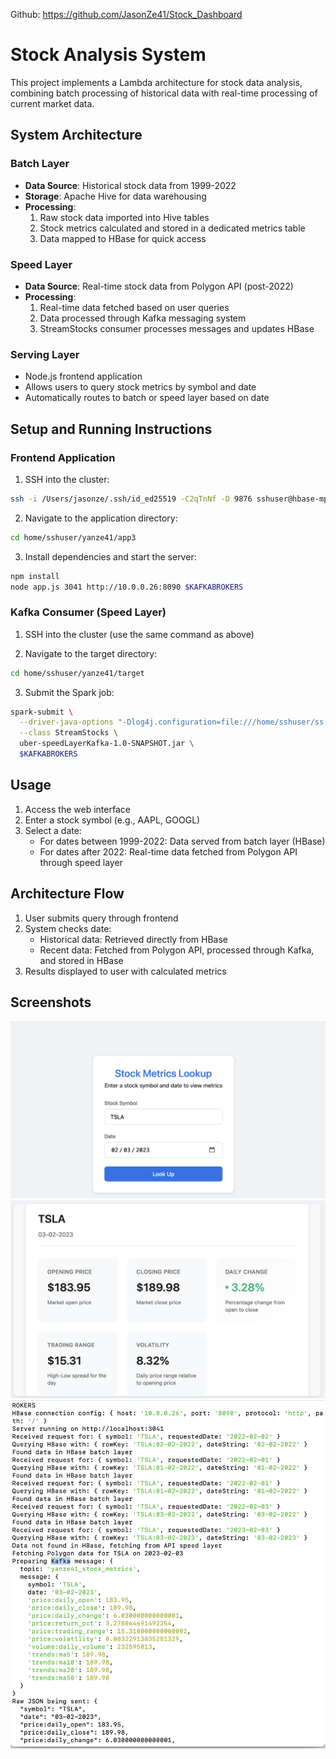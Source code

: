 
Github: https://github.com/JasonZe41/Stock_Dashboard

# Stock Analysis System

This project implements a Lambda architecture for stock data analysis, combining batch processing of historical data with real-time processing of current market data.

## System Architecture

### Batch Layer
- **Data Source**: Historical stock data from 1999-2022
- **Storage**: Apache Hive for data warehousing
- **Processing**: 
  1. Raw stock data imported into Hive tables
  2. Stock metrics calculated and stored in a dedicated metrics table
  3. Data mapped to HBase for quick access

### Speed Layer
- **Data Source**: Real-time stock data from Polygon API (post-2022)
- **Processing**:
  1. Real-time data fetched based on user queries
  2. Data processed through Kafka messaging system
  3. StreamStocks consumer processes messages and updates HBase

### Serving Layer
- Node.js frontend application
- Allows users to query stock metrics by symbol and date
- Automatically routes to batch or speed layer based on date

## Setup and Running Instructions

### Frontend Application
1. SSH into the cluster:
```bash
ssh -i /Users/jasonze/.ssh/id_ed25519 -C2qTnNf -D 9876 sshuser@hbase-mpcs53014-2024-ssh.azurehdinsight.net
```

2. Navigate to the application directory:
```bash
cd home/sshuser/yanze41/app3
```

3. Install dependencies and start the server:
```bash
npm install
node app.js 3041 http://10.0.0.26:8090 $KAFKABROKERS
```

### Kafka Consumer (Speed Layer)
1. SSH into the cluster (use the same command as above)

2. Navigate to the target directory:
```bash
cd home/sshuser/yanze41/target
```

3. Submit the Spark job:
```bash
spark-submit \
  --driver-java-options "-Dlog4j.configuration=file:///home/sshuser/ss.log4j.properties" \
  --class StreamStocks \
  uber-speedLayerKafka-1.0-SNAPSHOT.jar \
  $KAFKABROKERS
```

## Usage
1. Access the web interface
2. Enter a stock symbol (e.g., AAPL, GOOGL)
3. Select a date:
   - For dates between 1999-2022: Data served from batch layer (HBase)
   - For dates after 2022: Real-time data fetched from Polygon API through speed layer

## Architecture Flow
1. User submits query through frontend
2. System checks date:
   - Historical data: Retrieved directly from HBase
   - Recent data: Fetched from Polygon API, processed through Kafka, and stored in HBase
3. Results displayed to user with calculated metrics

## Screenshots
![Screenshot 1](screenshots/img1.png)
![Screenshot 2](screenshots/img2.png)
![Screenshot 3](screenshots/log.png)

